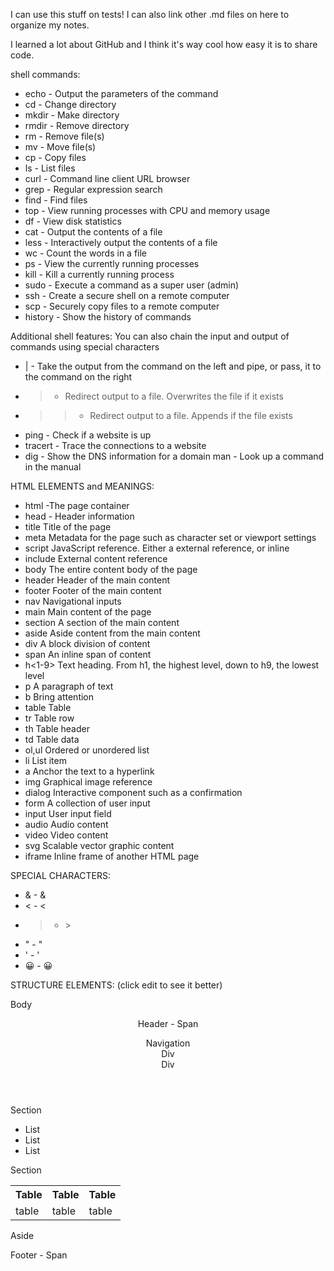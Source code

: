 I can use this stuff on tests!
I can also link other .md files on here to organize my notes.

I learned a lot about GitHub and I think it's way cool how easy it is to share code.

shell commands:
* echo - Output the parameters of the command
* cd - Change directory
* mkdir - Make directory
* rmdir - Remove directory
* rm - Remove file(s)
* mv - Move file(s)
* cp - Copy files
* ls - List files
* curl - Command line client URL browser
* grep - Regular expression search
* find - Find files
* top - View running processes with CPU and memory usage
* df - View disk statistics
* cat - Output the contents of a file
* less - Interactively output the contents of a file
* wc - Count the words in a file
* ps - View the currently running processes
* kill - Kill a currently running process
* sudo - Execute a command as a super user (admin)
* ssh - Create a secure shell on a remote computer
* scp - Securely copy files to a remote computer
* history - Show the history of commands

Additional shell features:
You can also chain the input and output of commands using special characters

* | - Take the output from the command on the left and pipe, or pass, it to the command on the right
* > - Redirect output to a file. Overwrites the file if it exists
* >> - Redirect output to a file. Appends if the file exists
* ping - Check if a website is up
* tracert - Trace the connections to a website
* dig - Show the DNS information for a domain
man - Look up a command in the manual

HTML ELEMENTS and MEANINGS:
* html -The page container  
* head	- Header information  
* title Title of the page
* meta	Metadata for the page such as character set or viewport settings
* script	JavaScript reference. Either a external reference, or inline
* include	External content reference
* body	The entire content body of the page
* header	Header of the main content
* footer	Footer of the main content
* nav	Navigational inputs
* main	Main content of the page
* section	A section of the main content
* aside	Aside content from the main content
* div	A block division of content
* span	An inline span of content
* h<1-9>	Text heading. From h1, the highest level, down to h9, the lowest level
* p	A paragraph of text
* b	Bring attention
* table	Table
* tr	Table row
* th	Table header
* td	Table data
* ol,ul	Ordered or unordered list
* li	List item
* a	Anchor the text to a hyperlink
* img	Graphical image reference
* dialog	Interactive component such as a confirmation
* form	A collection of user input
* input	User input field
* audio	Audio content
* video	Video content
* svg	Scalable vector graphic content
* iframe	Inline frame of another HTML page

SPECIAL CHARACTERS:

* & -	&amp;
* < -	&lt;
* > -	&gt;
* " -	&quot;
* ' -	&apos;
* 😀 -	&#128512;

STRUCTURE ELEMENTS:
(click edit to see it better)
<body>
  <p>Body</p>
  <header>
    <p>Header - <span>Span</span></p>
    <nav>
      Navigation
      <div>Div</div>
      <div>Div</div>
    </nav>
  </header>

  <main>
    <section>
      <p>Section</p>
      <ul>
        <li>List</li>
        <li>List</li>
        <li>List</li>
      </ul>
    </section>
    <section>
      <p>Section</p>
      <table>
        <tr>
          <th>Table</th>
          <th>Table</th>
          <th>Table</th>
        </tr>
        <tr>
          <td>table</td>
          <td>table</td>
          <td>table</td>
        </tr>
      </table>
    </section>
    <aside>
      <p>Aside</p>
    </aside>
  </main>

  <footer>
    <div>Footer - <span>Span</span></div>
  </footer>
</body>
